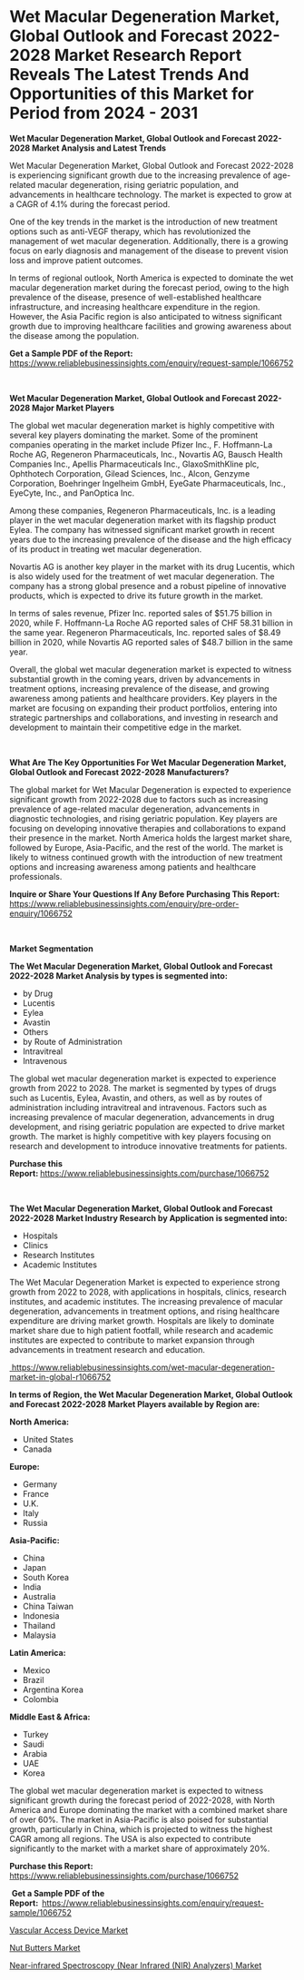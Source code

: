 <p><h1>Wet Macular Degeneration Market, Global Outlook and Forecast 2022-2028 Market Research Report Reveals The Latest Trends And Opportunities of this Market for Period from 2024 - 2031</h1></p><p><strong>Wet Macular Degeneration Market, Global Outlook and Forecast 2022-2028 Market Analysis and Latest Trends</strong></p>
<p><p>Wet Macular Degeneration Market, Global Outlook and Forecast 2022-2028 is experiencing significant growth due to the increasing prevalence of age-related macular degeneration, rising geriatric population, and advancements in healthcare technology. The market is expected to grow at a CAGR of 4.1% during the forecast period.</p><p>One of the key trends in the market is the introduction of new treatment options such as anti-VEGF therapy, which has revolutionized the management of wet macular degeneration. Additionally, there is a growing focus on early diagnosis and management of the disease to prevent vision loss and improve patient outcomes.</p><p>In terms of regional outlook, North America is expected to dominate the wet macular degeneration market during the forecast period, owing to the high prevalence of the disease, presence of well-established healthcare infrastructure, and increasing healthcare expenditure in the region. However, the Asia Pacific region is also anticipated to witness significant growth due to improving healthcare facilities and growing awareness about the disease among the population.</p></p>
<p><strong>Get a Sample PDF of the Report:&nbsp;</strong> <a href="https://www.reliablebusinessinsights.com/enquiry/request-sample/1066752">https://www.reliablebusinessinsights.com/enquiry/request-sample/1066752</a></p>
<p>&nbsp;</p>
<p><strong>Wet Macular Degeneration Market, Global Outlook and Forecast 2022-2028 Major Market Players</strong></p>
<p><p>The global wet macular degeneration market is highly competitive with several key players dominating the market. Some of the prominent companies operating in the market include Pfizer Inc., F. Hoffmann-La Roche AG, Regeneron Pharmaceuticals, Inc., Novartis AG, Bausch Health Companies Inc., Apellis Pharmaceuticals Inc., GlaxoSmithKline plc, Ophthotech Corporation, Gilead Sciences, Inc., Alcon, Genzyme Corporation, Boehringer Ingelheim GmbH, EyeGate Pharmaceuticals, Inc., EyeCyte, Inc., and PanOptica Inc.</p><p>Among these companies, Regeneron Pharmaceuticals, Inc. is a leading player in the wet macular degeneration market with its flagship product Eylea. The company has witnessed significant market growth in recent years due to the increasing prevalence of the disease and the high efficacy of its product in treating wet macular degeneration.</p><p>Novartis AG is another key player in the market with its drug Lucentis, which is also widely used for the treatment of wet macular degeneration. The company has a strong global presence and a robust pipeline of innovative products, which is expected to drive its future growth in the market.</p><p>In terms of sales revenue, Pfizer Inc. reported sales of $51.75 billion in 2020, while F. Hoffmann-La Roche AG reported sales of CHF 58.31 billion in the same year. Regeneron Pharmaceuticals, Inc. reported sales of $8.49 billion in 2020, while Novartis AG reported sales of $48.7 billion in the same year.</p><p>Overall, the global wet macular degeneration market is expected to witness substantial growth in the coming years, driven by advancements in treatment options, increasing prevalence of the disease, and growing awareness among patients and healthcare providers. Key players in the market are focusing on expanding their product portfolios, entering into strategic partnerships and collaborations, and investing in research and development to maintain their competitive edge in the market.</p></p>
<p>&nbsp;</p>
<p><strong>What Are The Key Opportunities For Wet Macular Degeneration Market, Global Outlook and Forecast 2022-2028 Manufacturers?</strong></p>
<p><p>The global market for Wet Macular Degeneration is expected to experience significant growth from 2022-2028 due to factors such as increasing prevalence of age-related macular degeneration, advancements in diagnostic technologies, and rising geriatric population. Key players are focusing on developing innovative therapies and collaborations to expand their presence in the market. North America holds the largest market share, followed by Europe, Asia-Pacific, and the rest of the world. The market is likely to witness continued growth with the introduction of new treatment options and increasing awareness among patients and healthcare professionals.</p></p>
<p><strong>Inquire or Share Your Questions If Any Before Purchasing This Report:</strong> <a href="https://www.reliablebusinessinsights.com/enquiry/pre-order-enquiry/1066752">https://www.reliablebusinessinsights.com/enquiry/pre-order-enquiry/1066752</a></p>
<p>&nbsp;</p>
<p><strong>Market Segmentation</strong></p>
<p><strong>The Wet Macular Degeneration Market, Global Outlook and Forecast 2022-2028 Market Analysis by types is segmented into:</strong></p>
<p><ul><li>by Drug</li><li>Lucentis</li><li>Eylea</li><li>Avastin</li><li>Others</li><li>by Route of Administration</li><li>Intravitreal</li><li>Intravenous</li></ul></p>
<p><p>The global wet macular degeneration market is expected to experience growth from 2022 to 2028. The market is segmented by types of drugs such as Lucentis, Eylea, Avastin, and others, as well as by routes of administration including intravitreal and intravenous. Factors such as increasing prevalence of macular degeneration, advancements in drug development, and rising geriatric population are expected to drive market growth. The market is highly competitive with key players focusing on research and development to introduce innovative treatments for patients.</p></p>
<p><strong>Purchase this Report:&nbsp;</strong><a href="https://www.reliablebusinessinsights.com/purchase/1066752">https://www.reliablebusinessinsights.com/purchase/1066752</a></p>
<p>&nbsp;</p>
<p><strong>The Wet Macular Degeneration Market, Global Outlook and Forecast 2022-2028 Market Industry Research by Application is segmented into:</strong></p>
<p><ul><li>Hospitals</li><li>Clinics</li><li>Research Institutes</li><li>Academic Institutes</li></ul></p>
<p><p>The Wet Macular Degeneration Market is expected to experience strong growth from 2022 to 2028, with applications in hospitals, clinics, research institutes, and academic institutes. The increasing prevalence of macular degeneration, advancements in treatment options, and rising healthcare expenditure are driving market growth. Hospitals are likely to dominate market share due to high patient footfall, while research and academic institutes are expected to contribute to market expansion through advancements in treatment research and education.</p></p>
<p><a href="https://www.reliablebusinessinsights.com/wet-macular-degeneration-market-in-global-r1066752">&nbsp;https://www.reliablebusinessinsights.com/wet-macular-degeneration-market-in-global-r1066752</a></p>
<p><strong>In terms of Region, the Wet Macular Degeneration Market, Global Outlook and Forecast 2022-2028 Market Players available by Region are:</strong></p>
<p>
    <p> <strong> North America: </strong>
        <ul>
            <li>United States</li>
            <li>Canada</li>
        </ul>
        </p> 
    <p> <strong> Europe: </strong>
        <ul>
            <li>Germany</li>
            <li>France</li>
            <li>U.K.</li>
            <li>Italy</li>
            <li>Russia</li>
        </ul>
        </p> 
    <p> <strong> Asia-Pacific: </strong>
        <ul>
            <li>China</li>
            <li>Japan</li>
            <li>South Korea</li>
            <li>India</li>
            <li>Australia</li>
            <li>China Taiwan</li>
            <li>Indonesia</li>
            <li>Thailand</li>
            <li>Malaysia</li>
        </ul>
        </p> 
    <p> <strong> Latin America: </strong>
        <ul>
            <li>Mexico</li>
            <li>Brazil</li>
            <li>Argentina Korea</li>
            <li>Colombia</li>
        </ul>
        </p> 
    <p> <strong> Middle East & Africa: </strong>
        <ul>
            <li>Turkey</li>
            <li>Saudi</li>
            <li>Arabia</li>
            <li>UAE</li>
            <li>Korea</li>
        </ul>
    </p>
    </p>
<p><p>The global wet macular degeneration market is expected to witness significant growth during the forecast period of 2022-2028, with North America and Europe dominating the market with a combined market share of over 60%. The market in Asia-Pacific is also poised for substantial growth, particularly in China, which is projected to witness the highest CAGR among all regions. The USA is also expected to contribute significantly to the market with a market share of approximately 20%.</p></p>
<p><strong>Purchase this Report: </strong><a href="https://www.reliablebusinessinsights.com/purchase/1066752">https://www.reliablebusinessinsights.com/purchase/1066752</a></p>
<p>&nbsp;<strong>Get a Sample PDF of the Report:&nbsp;&nbsp;</strong><a href="https://www.reliablebusinessinsights.com/enquiry/request-sample/1066752">https://www.reliablebusinessinsights.com/enquiry/request-sample/1066752</a></p>
<p><strong></strong></p>
<p><p><a href="https://github.com/courtnhaw34343/Market-Research-Report-List-1/blob/main/vascular-access-device-market.md">Vascular Access Device Market</a></p><p><a href="https://github.com/avakerr6577/Market-Research-Report-List-1/blob/main/nut-butters-market.md">Nut Butters Market</a></p><p><a href="https://github.com/jackCarlson644/Market-Research-Report-List-1/blob/main/near-infrared-spectroscopy-near-infrared-nir-analyzers-market.md">Near-infrared Spectroscopy (Near Infrared (NIR) Analyzers) Market</a></p></p>